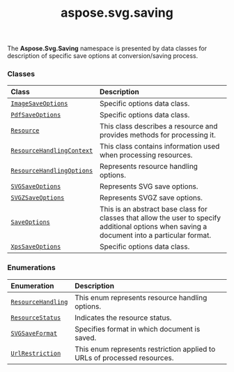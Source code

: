 ﻿---
title: aspose.svg.saving
second_title: Aspose.SVG for Python via .NET API References
description: 
type: docs
weight: 10
url: /python-net/aspose.svg.saving/
is_root: false
---

The **Aspose.Svg.Saving**  namespace is presented by
data classes for description of specific save options at
conversion/saving process.

### Classes
| Class | Description |
| :- | :- |
| [`ImageSaveOptions`](/svg/python-net/aspose.svg.saving/imagesaveoptions) | Specific options data class. |
| [`PdfSaveOptions`](/svg/python-net/aspose.svg.saving/pdfsaveoptions) | Specific options data class. |
| [`Resource`](/svg/python-net/aspose.svg.saving/resource) | This class describes a resource and provides methods for processing it. |
| [`ResourceHandlingContext`](/svg/python-net/aspose.svg.saving/resourcehandlingcontext) | This class contains information used when processing resources. |
| [`ResourceHandlingOptions`](/svg/python-net/aspose.svg.saving/resourcehandlingoptions) | Represents resource handling options. |
| [`SVGSaveOptions`](/svg/python-net/aspose.svg.saving/svgsaveoptions) | Represents SVG save options. |
| [`SVGZSaveOptions`](/svg/python-net/aspose.svg.saving/svgzsaveoptions) | Represents SVGZ save options. |
| [`SaveOptions`](/svg/python-net/aspose.svg.saving/saveoptions) | This is an abstract base class for classes that allow the user to specify additional options when saving a document into a particular format. |
| [`XpsSaveOptions`](/svg/python-net/aspose.svg.saving/xpssaveoptions) | Specific options data class. |


### Enumerations
| Enumeration | Description |
| :- | :- |
| [`ResourceHandling`](/svg/python-net/aspose.svg.saving/resourcehandling) | This enum represents resource handling options. |
| [`ResourceStatus`](/svg/python-net/aspose.svg.saving/resourcestatus) | Indicates the resource status. |
| [`SVGSaveFormat`](/svg/python-net/aspose.svg.saving/svgsaveformat) | Specifies format in which document is saved. |
| [`UrlRestriction`](/svg/python-net/aspose.svg.saving/urlrestriction) | This enum represents restriction applied to URLs of processed resources. |


